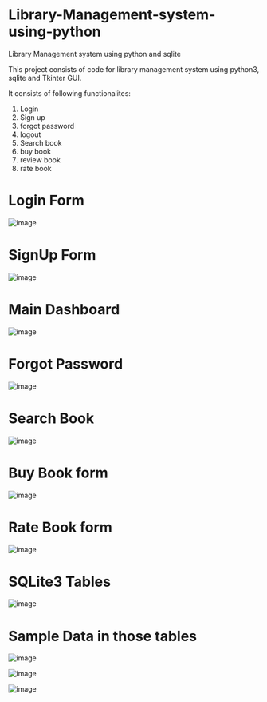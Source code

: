 # Library-Management-system-using-python
Library Management system using python and sqlite

This project consists of code for library management system using python3, sqlite and Tkinter GUI.

It consists of following functionalites:
1) Login
2) Sign up
3) forgot password
4) logout
5) Search book
6) buy book
7) review book
8) rate book

# Login Form

![image](https://user-images.githubusercontent.com/76084431/188197997-bbc8c0ae-deb1-4f2c-b836-cefa512f2825.png)

# SignUp Form

![image](https://user-images.githubusercontent.com/76084431/188198112-403ec8e9-09e1-4ec5-8684-1ce814f165bf.png)

# Main Dashboard

![image](https://user-images.githubusercontent.com/76084431/188198278-9059cb0f-a6af-4d44-a27d-fdc7ac9aff93.png)

# Forgot Password

![image](https://user-images.githubusercontent.com/76084431/188198314-92339a46-fa4f-48a1-bc28-6fa2c3e22496.png)

# Search Book

![image](https://user-images.githubusercontent.com/76084431/188198155-604e5dbf-83db-4773-9bcd-7514140c057c.png)

# Buy Book form

![image](https://user-images.githubusercontent.com/76084431/188198375-eb517bc9-356e-4de5-8b6b-c8627ad25727.png)

# Rate Book form

![image](https://user-images.githubusercontent.com/76084431/188198205-c0e65909-ffe1-4a62-8c1c-09d92c7ba8b6.png)

# SQLite3 Tables

![image](https://user-images.githubusercontent.com/76084431/188198515-ce547d35-c290-4ace-a418-50a0e65ca76e.png)

# Sample Data in those tables

![image](https://user-images.githubusercontent.com/76084431/188198623-6a217109-8cc1-4d47-bee3-93198f583b02.png)

![image](https://user-images.githubusercontent.com/76084431/188198636-b31176c0-2912-41e7-8f36-834979be5cba.png)

![image](https://user-images.githubusercontent.com/76084431/188198649-e28f340f-1b27-4059-88e7-dd44f55dd073.png)


